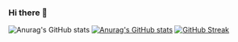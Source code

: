 ### Hi there 👋

![Anurag's GitHub stats](https://github-readme-stats.vercel.app/api?username=CaptainCCCP&show_icons=true&theme=transparent)
[![Anurag's GitHub stats](https://github-readme-stats.vercel.app/api?username=CaptainCCCP)](https://github.com/anuraghazra/github-readme-stats)
[![GitHub Streak](https://github-readme-streak-stats.herokuapp.com/?user=CaptainCCCP)](https://git.io/streak-stats)
<!--
**CaptainCCCP/CaptainCCCP** is a ✨ _special_ ✨ repository because its `README.md` (this file) appears on your GitHub profile.

Here are some ideas to get you started:

- 🔭 I’m currently working on ...
- 🌱 I’m currently learning ...
- 👯 I’m looking to collaborate on ...
- 🤔 I’m looking for help with ...
- 💬 Ask me about ...
- 📫 How to reach me: ...
- 😄 Pronouns: ...
- ⚡ Fun fact: ...
-->
